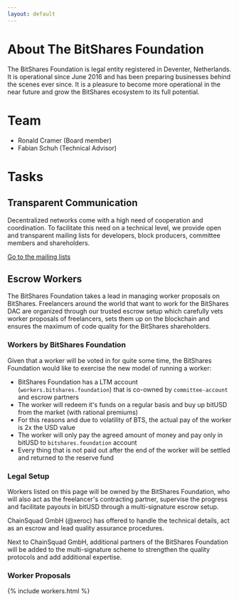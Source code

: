 ```yaml
---
layout: default
---
```


# About The BitShares Foundation

The BitShares Foundation is legal entity registered in Deventer, Netherlands.
It is operational since June 2016 and has been preparing businesses behind the
scenes ever since. It is a pleasure to become more operational in the near
future and grow the BitShares ecosystem to its full potential.

# Team

* Ronald Cramer (Board member)
* Fabian Schuh (Technical Advisor)

# Tasks

## Transparent Communication

Decentralized networks come with a high need of cooperation and coordination.
To facilitate this need on a technical level, we provide open and transparent
mailing lists for developers, block producers, committee members and
shareholders.

[Go to the mailing lists](http://lists.bitshares.foundation)

## Escrow Workers

The BitShares Foundation takes a lead in managing worker proposals on
BitShares. Freelancers around the world that want to work for the BitShares DAC
are organized through our trusted escrow setup which carefully vets worker
proposals of freelancers, sets them up on the blockchain and ensures the
maximum of code quality for the BitShares shareholders.

### Workers by BitShares Foundation

Given that a worker will be voted in for quite some time, the BitShares
Foundation would like to exercise the new model of running a worker:

* BitShares Foundation has a LTM account (`workers.bitshares.foundation`) that is co-owned by `committee-account` and escrow partners
* The worker will redeem it's funds on a regular basis and buy up bitUSD from the market (with rational premiums)
* For this reasons and due to volatility of BTS, the actual pay of the worker is 2x the USD value
* The worker will only pay the agreed amount of money and pay only in bitUSD to `bitshares.foundation` account
* Every thing that is not paid out after the end of the worker will be settled and returned to the reserve fund

### Legal Setup

Workers listed on this page will be owned by the BitShares Foundation, who will
also act as the freelancer's contracting partner, supervise the progress and
facilitate payouts in bitUSD through a multi-signature escrow setup.

ChainSquad GmbH (@xeroc) has offered to handle the technical details, act as an
escrow and lead quality assurance procedures.

Next to ChainSquad GmbH, additional partners of the BitShares Foundation will
be added to the multi-signature scheme to strengthen the quality protocols and
add additional expertise.

### Worker Proposals

{% include workers.html %}
